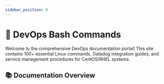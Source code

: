 ```yaml
---
sidebar_position: 0
---
```


# 🚀 DevOps Bash Commands

Welcome to the comprehensive DevOps documentation portal! This site contains 100+ essential Linux commands, Datadog integration guides, and service management procedures for CentOS/RHEL systems.

## 📚 Documentation Overview
